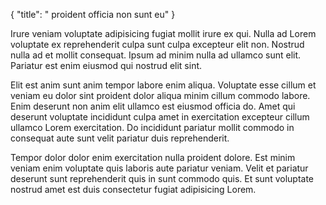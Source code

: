 {
  "title": " proident officia non sunt eu"
}

Irure veniam voluptate adipisicing fugiat mollit irure ex qui. Nulla ad Lorem voluptate ex reprehenderit culpa sunt culpa excepteur elit non. Nostrud nulla ad et mollit consequat. Ipsum ad minim nulla ad ullamco sunt elit. Pariatur est enim eiusmod qui nostrud elit sint.

Elit est anim sunt anim tempor labore enim aliqua. Voluptate esse cillum et veniam eu dolor sint proident dolor aliqua minim cillum commodo labore. Enim deserunt non anim elit ullamco est eiusmod officia do. Amet qui deserunt voluptate incididunt culpa amet in exercitation excepteur cillum ullamco Lorem exercitation. Do incididunt pariatur mollit commodo in consequat aute sunt velit pariatur duis reprehenderit.

Tempor dolor dolor enim exercitation nulla proident dolore. Est minim veniam enim voluptate quis laboris aute pariatur veniam. Velit et pariatur deserunt sunt reprehenderit quis in sunt commodo quis. Et sunt voluptate nostrud amet est duis consectetur fugiat adipisicing Lorem.